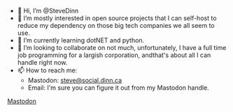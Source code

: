 - 👋 Hi, I’m @SteveDinn
- 👀 I’m mostly interested in open source projects that I can self-host to reduce my dependency on those big tech companies we all seem to use.
- 🌱 I’m currently learning dotNET and python.
- 💞️ I’m looking to collaborate on not much, unfortunately, I have a full time job programming for a largish corporation, andthat's about all I can handle right now.
- 📫 How to reach me:
  - Mastodon: steve@social.dinn.ca
  - Email: I'm sure you can figure it out from my Mastodon handle.

<!-- Mastodon verification -->
<a rel="me" href="https://social.dinn.ca/@steve">Mastodon</a>

<!---
SteveDinn/SteveDinn is a ✨ special ✨ repository because its `README.md` (this file) appears on your GitHub profile.
You can click the Preview link to take a look at your changes.
--->
